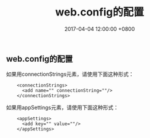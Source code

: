 ﻿---
layout: post
title: "web.config的配置"
date: 2017-04-04 12:00:00 +0800
categories: c#
tag: [asp.net]
---   

## web.config的配置

如果用connectionStrings元素，请使用下面这种形式：
   
```    
    <connectionStrings>
      <add name="" connectionString=""/>
    </connectionStrings>

```
如果用appSettings元素，请使用下面这种形式：

```
    <appSettings>
      <add key="" value=""/>
    </appSettings>
```